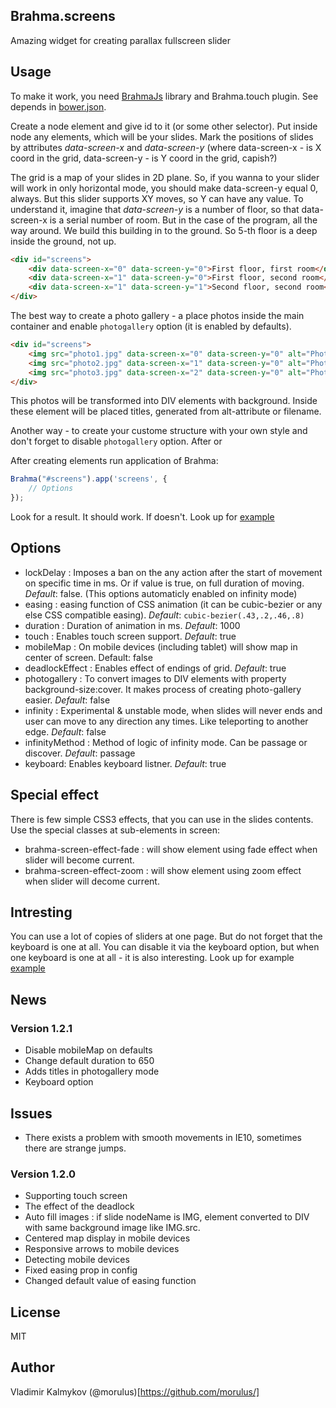 Brahma.screens
--
Amazing widget for creating parallax fullscreen slider

## Usage
To make it work, you need [BrahmaJs](http://morulus.github.io/brahma/) library and Brahma.touch plugin. See depends in [bower.json](https://github.com/morulus/brahma.screens/blob/gh-pages/bower.json).

Create a node element and give id to it (or some other selector). Put inside node any elements, which will be your slides. 
Mark the positions of slides by attributes _data-screen-x_ and _data-screen-y_ (where data-screen-x - is X coord in the grid, data-screen-y - is Y coord in the grid, capish?)

The grid is a map of your slides in 2D plane. So, if you wanna to your slider will work in only horizontal mode, you should make data-screen-y equal 0, always. But this slider supports XY moves, so Y can have any value. To understand it, imagine that _data-screen-y_ is a number of floor, so that data-screen-x is a serial number of room. But in the case of the program, all the way around. We build this building in to the ground. So 5-th floor is a deep inside the ground, not up.
```html
<div id="screens">
	<div data-screen-x="0" data-screen-y="0">First floor, first room</div>
	<div data-screen-x="1" data-screen-y="0">First floor, second room</div>
	<div data-screen-x="1" data-screen-y="1">Second floor, second room</div>
</div>
```

The best way to create a photo gallery - a place photos inside the main container and enable `photogallery` option (it is enabled by defaults). 
```html
<div id="screens">
	<img src="photo1.jpg" data-screen-x="0" data-screen-y="0" alt="Photo 1" />
	<img src="photo2.jpg" data-screen-x="1" data-screen-y="0" alt="Photo 2" />
	<img src="photo3.jpg" data-screen-x="2" data-screen-y="0" alt="Photo 3" />
</div>
```
This photos will be transformed into DIV elements with background. Inside these element will be placed titles, generated from alt-attribute or filename.

Another way - to create your custome structure with your own style and don't forget to disable `photogallery` option. After or 

After creating elements run application of Brahma:
```javascript
Brahma("#screens").app('screens', {
	// Options
});
```

Look for a result. It should work.
If doesn't. Look up for [example](http://morulus.github.io/brahma.screens/)

## Options
- lockDelay : Imposes a ban on the any action after the start of movement on specific time in ms. Or if value is true, on full duration of moving. _Default_: false. (This options automaticly enabled on infinity mode)
- easing : easing function of CSS animation (it can be cubic-bezier or any else CSS compatible easing). _Default_: `cubic-bezier(.43,.2,.46,.8)`
- duration : Duration of animation in ms. _Default_: 1000
- touch : Enables touch screen support. _Default_: true
- mobileMap : On mobile devices (including tablet) will show map in center of screen. Default: false
- deadlockEffect : Enables effect of endings of grid. _Default_: true
- photogallery : To convert images to DIV elements with property background-size:cover. It makes process of creating photo-gallery easier. _Default_: false
- infinity : Experimental & unstable mode, when slides will never ends and user can move to any direction any times. Like teleporting to another edge. _Default_: false
- infinityMethod : Method of logic of infinity mode. Can be passage or discover. _Default_: passage
- keyboard: Enables keyboard listner. _Default_: true

## Special effect
There is few simple CSS3 effects, that you can use in the slides contents. Use the special classes at sub-elements in screen:
- brahma-screen-effect-fade : will show element using fade effect when slider will become current.
- brahma-screen-effect-zoom : will show element using zoom effect when slider will decome current.

## Intresting
You can use a lot of copies of sliders at one page. But do not forget that the keyboard is one at all. You can disable it via the keyboard option, but when one keyboard is one at all - it is also interesting. Look up for example [example](http://morulus.github.io/brahma.screens/several.html)


## News
### Version 1.2.1
- Disable mobileMap on defaults
- Change default duration to 650
- Adds titles in photogallery mode
- Keyboard option

## Issues
- There exists a problem with smooth movements in IE10, sometimes there are strange jumps.

### Version 1.2.0
- Supporting touch screen
- The effect of the deadlock
- Auto fill images : if slide nodeName is IMG, element converted to DIV with same background image like IMG.src.
- Centered map display in mobile devices
- Responsive arrows to mobile devices
- Detecting mobile devices
- Fixed easing prop in config
- Changed default value of easing function

## License
MIT

## Author
Vladimir Kalmykov (@morulus)[https://github.com/morulus/]

